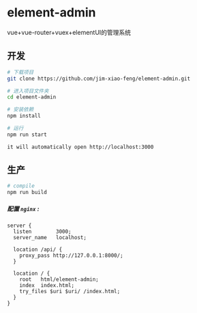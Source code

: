 # element-admin
vue+vue-router+vuex+elementUI的管理系统
## 开发

```bash
# 下载项目
git clone https://github.com/jim-xiao-feng/element-admin.git

# 进入项目文件夹
cd element-admin

# 安装依赖
npm install

# 运行
npm run start

it will automatically open http://localhost:3000
```
## 生产
```bash
# compile
npm run build
```

##### 配置 `nginx` :

```nginx
server {
  listen        3000;
  server_name   localhost;

  location /api/ {
    proxy_pass http://127.0.0.1:8000/;
  }

  location / {
    root   html/element-admin;
    index  index.html;
    try_files $uri $uri/ /index.html;
  }
}
```
